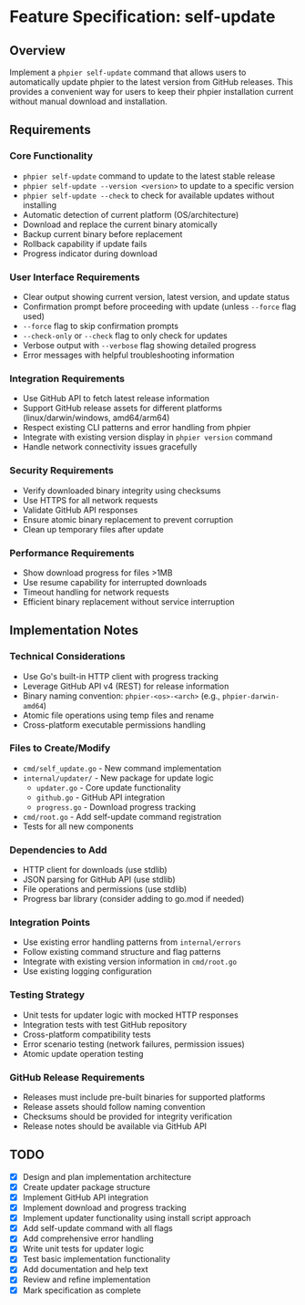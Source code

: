 # Feature Specification: self-update

## Overview
Implement a `phpier self-update` command that allows users to automatically update phpier to the latest version from GitHub releases. This provides a convenient way for users to keep their phpier installation current without manual download and installation.

## Requirements

### Core Functionality
- `phpier self-update` command to update to the latest stable release
- `phpier self-update --version <version>` to update to a specific version
- `phpier self-update --check` to check for available updates without installing
- Automatic detection of current platform (OS/architecture)
- Download and replace the current binary atomically
- Backup current binary before replacement
- Rollback capability if update fails
- Progress indicator during download

### User Interface Requirements
- Clear output showing current version, latest version, and update status
- Confirmation prompt before proceeding with update (unless `--force` flag used)
- `--force` flag to skip confirmation prompts
- `--check-only` or `--check` flag to only check for updates
- Verbose output with `--verbose` flag showing detailed progress
- Error messages with helpful troubleshooting information

### Integration Requirements
- Use GitHub API to fetch latest release information
- Support GitHub release assets for different platforms (linux/darwin/windows, amd64/arm64)
- Respect existing CLI patterns and error handling from phpier
- Integrate with existing version display in `phpier version` command
- Handle network connectivity issues gracefully

### Security Requirements
- Verify downloaded binary integrity using checksums
- Use HTTPS for all network requests
- Validate GitHub API responses
- Ensure atomic binary replacement to prevent corruption
- Clean up temporary files after update

### Performance Requirements
- Show download progress for files >1MB
- Use resume capability for interrupted downloads
- Timeout handling for network requests
- Efficient binary replacement without service interruption

## Implementation Notes

### Technical Considerations
- Use Go's built-in HTTP client with progress tracking
- Leverage GitHub API v4 (REST) for release information
- Binary naming convention: `phpier-<os>-<arch>` (e.g., `phpier-darwin-amd64`)
- Atomic file operations using temp files and rename
- Cross-platform executable permissions handling

### Files to Create/Modify
- `cmd/self_update.go` - New command implementation
- `internal/updater/` - New package for update logic
  - `updater.go` - Core update functionality
  - `github.go` - GitHub API integration
  - `progress.go` - Download progress tracking
- `cmd/root.go` - Add self-update command registration
- Tests for all new components

### Dependencies to Add
- HTTP client for downloads (use stdlib)
- JSON parsing for GitHub API (use stdlib)
- File operations and permissions (use stdlib)
- Progress bar library (consider adding to go.mod if needed)

### Integration Points
- Use existing error handling patterns from `internal/errors`
- Follow existing command structure and flag patterns
- Integrate with existing version information in `cmd/root.go`
- Use existing logging configuration

### Testing Strategy
- Unit tests for updater logic with mocked HTTP responses
- Integration tests with test GitHub repository
- Cross-platform compatibility tests
- Error scenario testing (network failures, permission issues)
- Atomic update operation testing

### GitHub Release Requirements
- Releases must include pre-built binaries for supported platforms
- Release assets should follow naming convention
- Checksums should be provided for integrity verification
- Release notes should be available via GitHub API

## TODO
- [x] Design and plan implementation architecture
- [x] Create updater package structure
- [x] Implement GitHub API integration
- [x] Implement download and progress tracking
- [x] Implement updater functionality using install script approach
- [x] Add self-update command with all flags
- [x] Add comprehensive error handling
- [x] Write unit tests for updater logic
- [x] Test basic implementation functionality
- [x] Add documentation and help text
- [x] Review and refine implementation
- [x] Mark specification as complete